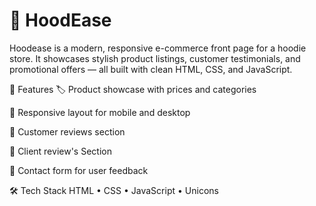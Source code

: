 # 🛒 HoodEase

Hoodease is a modern, responsive e-commerce front page for a hoodie store. It showcases stylish product listings, customer testimonials, and promotional offers — all built with clean HTML, CSS, and JavaScript.

🔧 Features
🏷️ Product showcase with prices and categories

📱 Responsive layout for mobile and desktop

💬 Customer reviews section

🎯 Client review's Section

📩 Contact form for user feedback

🛠️ Tech Stack
HTML • CSS • JavaScript • Unicons
